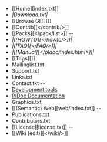   * [[Home][index.txt]]
  * *|Download.txt|*
  * [[Browse GIT][</git>]]
  * [[Contrib][</contrib/>]]
  * [[Packs][</pack/list>]]
--
  * *|[[HOWTO][</howto/>]]|*
  * *|[[FAQ][</FAQ/>]]|*
  * *|[[Manual][</pldoc/index.html>]]|*
  * [[Tags][</list-tags>]]
  * Mailinglist.txt
  * Support.txt
  * Links.txt
  * Contact.txt
--
  * [Development tools](IDE.txt)
  * [PlDoc Documentation](PlDoc.txt)
  * Graphics.txt
  * [[(Semantic) Web][web/index.txt]]
--
  * Publications.txt
  * Contributors.txt
  * [[License][license.txt]]
--
  * [[Wiki (edit)][</wiki/>]]
